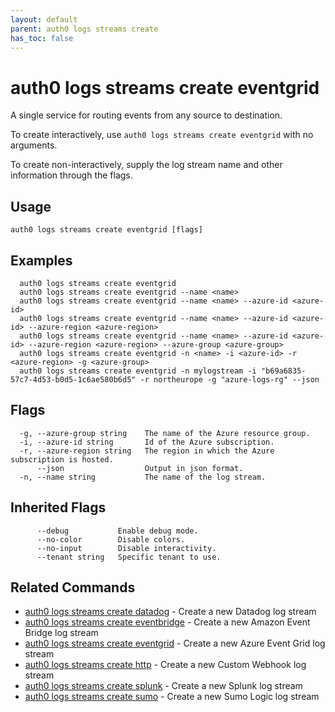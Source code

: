 ```yaml
---
layout: default
parent: auth0 logs streams create
has_toc: false
---
```

# auth0 logs streams create eventgrid

A single service for routing events from any source to destination.

To create interactively, use `auth0 logs streams create eventgrid` with no arguments.

To create non-interactively, supply the log stream name and other information through the flags.

## Usage
```
auth0 logs streams create eventgrid [flags]
```

## Examples

```
  auth0 logs streams create eventgrid
  auth0 logs streams create eventgrid --name <name>
  auth0 logs streams create eventgrid --name <name> --azure-id <azure-id> 
  auth0 logs streams create eventgrid --name <name> --azure-id <azure-id> --azure-region <azure-region>
  auth0 logs streams create eventgrid --name <name> --azure-id <azure-id> --azure-region <azure-region> --azure-group <azure-group>
  auth0 logs streams create eventgrid -n <name> -i <azure-id> -r <azure-region> -g <azure-group>
  auth0 logs streams create eventgrid -n mylogstream -i "b69a6835-57c7-4d53-b0d5-1c6ae580b6d5" -r northeurope -g "azure-logs-rg" --json
```


## Flags

```
  -g, --azure-group string    The name of the Azure resource group.
  -i, --azure-id string       Id of the Azure subscription.
  -r, --azure-region string   The region in which the Azure subscription is hosted.
      --json                  Output in json format.
  -n, --name string           The name of the log stream.
```


## Inherited Flags

```
      --debug           Enable debug mode.
      --no-color        Disable colors.
      --no-input        Disable interactivity.
      --tenant string   Specific tenant to use.
```


## Related Commands

- [auth0 logs streams create datadog](auth0_logs_streams_create_datadog.md) - Create a new Datadog log stream
- [auth0 logs streams create eventbridge](auth0_logs_streams_create_eventbridge.md) - Create a new Amazon Event Bridge log stream
- [auth0 logs streams create eventgrid](auth0_logs_streams_create_eventgrid.md) - Create a new Azure Event Grid log stream
- [auth0 logs streams create http](auth0_logs_streams_create_http.md) - Create a new Custom Webhook log stream
- [auth0 logs streams create splunk](auth0_logs_streams_create_splunk.md) - Create a new Splunk log stream
- [auth0 logs streams create sumo](auth0_logs_streams_create_sumo.md) - Create a new Sumo Logic log stream


